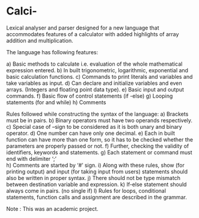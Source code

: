 # Calci-
Lexical analyser and parser designed for a new language that accommodates features of a calculator with added highlights of array addition and multiplication.

The language has following features: 

a) Basic methods to calculate i.e. evaluation of the whole mathematical expression entered. 
b) In built trigonometric, logarithmic, exponential and basic calculation functions. 
c) Commands to print literals and variables and take variables as input. 
d) Can declare and initialize variables and even arrays. (Integers and floating point data type). 
e) Basic input and output commands. 
f) Basic flow of control statements (if -else) 
g) Looping statements (for and while) 
h) Comments 

Rules followed while constructing the syntax of the language: 
a)	Brackets must be in pairs. 
b)	Binary operators must have two operands respectively. 
c)	Special case of –sign to be considered as it is both unary and binary operator. 
d)	One number can have only one decimal. 
e)	Each in built function can have more than one form, so it has to be checked whether the parameters are properly passed or not. 
f)	Further, checking the validity of identifiers, keywords and statements. 
g)	Each statement or command must end with delimiter ‘;’  
h)	Comments are started by ‘#’ sign. 
i)	Along with these rules, show (for printing output) and input (for taking input from users) statements should also be written in proper syntax. 
j)	There should not be type mismatch between destination variable and expression.
k)	If-else statement should always come in pairs. (no single if)
l)	Rules for loops, conditional statements, function calls and assignment are described in the grammar. 

Note : This was an academic project. 
